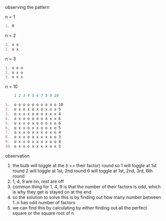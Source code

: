 observing the pattern

n = 1

```md
1. 0
```

n = 2

```md
1. o o
2. o x
```

n = 3

```md
1. o o o
2. o x o
3. o x x
```

n = 10

```md
    1 2 3 4 5 6 7 8 9 10

1.  o o o o o o o o o o 10
2.  o x o x o x o x o x 5
3.  o x x x o o o x x x 4
4.  o x x o o o o o x x 6
5.  o x x o x o o o x o 6
6.  o x x o x x o o x o 5
7.  o x x o x x x o x o 4
8.  o x x o x x x x x o 3
9.  o x x o x x x x o o 4
10. o x x o x x x x o x 3
```

observation

1. the bulb will toggle at the (i == their factor) round
   so 1 will toggle at 1st round
   2 will toggle at 1st, 2nd round
   6 will toggle at 1st, 2nd, 3rd, 6th round
2. 1, 4, 9 are on, rest are off
3. common thing for 1, 4, 9 is that the number of their factors is odd, which is why they get is stayed on at the end
4. so the solution to solve this is by finding out how many number between 1..n has odd number of factors
5. we can find this by calculating by either finding out all the perfect square or the square root of n
